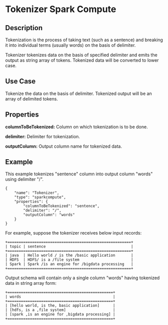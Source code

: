 # Tokenizer Spark Compute


Description
-----------
Tokenization is the process of taking text (such as a sentence)
and breaking it into individual terms (usually words) on the basis of delimiter.

Tokenizer tokenizes data on the basis of specified delimiter and emits the output as string array of tokens.
Tokenized data will be converted to lower case.

Use Case
--------
Tokenize the data on the basis of delimiter.
Tokenized output will be an array of delimited tokens.

Properties
----------
**columnToBeTokenized:** Column on which tokenization is to be done.

**delimiter:** Delimiter for tokenization.

**outputColumn:** Output column name for tokenized data.

Example
-------
This example tokenizes "sentence" column into output column "words" using delimiter "/".

    {
        "name": "Tokenizer",
        "type": "sparkcompute",
        "properties": {
            "columnToBeTokenized": "sentence",
            "delimiter": "/",
            "outputColumn": "words"
        }
    }


For example, suppose the tokenizer receives below input records:

    +=======================================================+
    | topic | sentence                                      |
    +=======================================================+
    | java  | Hello world / is the /basic application       |
    | HDFS  | HDFS/ is a /file system                       |
    | Spark | Spark /is an engine for /bigdata processing   |
    +=======================================================+

Output schema will contain only a single column "words" having tokenized data in string array form:

    +===============================================+
    | words                                         |
    +===============================================+
    | [hello world, is the, basic application]      |
    | [hdfs, is a ,file system]                     |
    | [spark ,is an engine for ,bigdata processing] |
    +===============================================+

